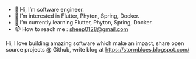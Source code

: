 - 👋 Hi, I’m software engineer.
- 👀 I’m interested in Flutter, Phyton, Spring, Docker.
- 🌱 I’m currently learning Flutter, Phyton, Spring, Docker.
- 📫 How to reach me : sheep0128@gmail.com

<!---
sheep0128/sheep0128 is a ✨ special ✨ repository because its `README.md` (this file) appears on your GitHub profile.
You can click the Preview link to take a look at your changes.
--->

Hi, I love building amazing software which make an impact, share open source projects @ Github, write blog at https://stormblues.blogspot.com/
